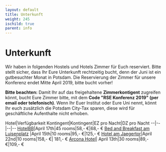 ```yaml
--- 
layout: default 
title: Unterkunft
weight: 245
ischild: true
parent: info
---
```


# Unterkunft 

Wir haben in folgenden Hostels und Hotels Zimmer für Euch reserviert. Bitte stellt sicher, dass Ihr Eure Unterkunft rechtzeitig bucht, denn der Juni ist ein gutbesuchter Monat in Potsdam. Die Reservierung der Zimmer für unsere Konferenz endet Mitte April 2019, bitte bucht vorher!

**Bitte beachten:**
Damit Ihr auf das freigehaltene **Zimmerkontigent** zugreifen könnt, bucht Eure Zimmer bitte, mit dem **Code "RSE Konferenz 2019" (per email oder telefonisch)**. Wenn Ihr Euer Institut oder Eure Uni nennt, könnt Ihr euch zusätzlich die Potsdam City-Tax sparen, diese wird für geschäftliche Aufenthalte nicht erhoben. 

Hotel|Verfügbarkeit Kontingent|Kontingent|EZ pro Nacht|DZ pro Nacht
--|--|--|--
[HotelBB](https://www.hotelbb.de/en/potsdam)|April 17th|45 rooms|58,- €|68,- €
[Bed and Breakfast am Luisenplatz](https://www.bed-breakfast-potsdam.de/) |April 15th|10 rooms|95,- €|125,- € 
[Hotel am Jaegertor](http://www.potsdam-hotel-am-jaegertor.de/en)|April 22nd|10 rooms|158,- €| 181,- €
[Arcona Hotel](https://potsdam.arcona.de/)| April 13th|30 rooms|89,- €|109,- €
